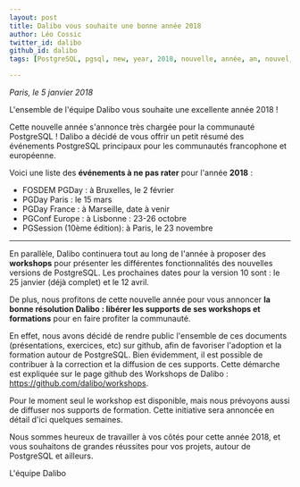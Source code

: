 ```yaml
---
layout: post
title: Dalibo vous souhaite une bonne année 2018
author: Léo Cossic
twitter_id: dalibo
github_id: dalibo
tags: [PostgreSQL, pgsql, new, year, 2018, nouvelle, année, an, nouvel, dalibo, souhait]

---
```

*Paris, le 5 janvier 2018* 

L'ensemble de l'équipe Dalibo vous souhaite une excellente année 2018 !

Cette nouvelle année s'annonce très chargée pour la communauté PostgreSQL ! Dalibo a décidé de vous offrir un petit résumé des événements PostgreSQL principaux pour les communautés francophone et européenne.

<!--MORE-->

Voici une liste des **événements à ne pas rater** pour l'année **2018** :
  * FOSDEM PGDay : à Bruxelles, le 2 février 
  * PGDay Paris : le 15 mars 
  * PGDay France : à Marseille, date à venir
  * PGConf Europe : à Lisbonne : 23-26 octobre 
  * PGSession (10ème édition): à Paris, le 23 novembre

---

En parallèle, Dalibo continuera tout au long de l'année à proposer des **workshops** pour présenter les différentes fonctionnalités des nouvelles versions de PostgreSQL. Les prochaines dates pour la version 10 sont : le 25 janvier (déjà complet) et le 12 avril.

De plus, nous profitons de cette nouvelle année pour vous annoncer **la bonne résolution Dalibo : libérer les supports de ses workshops et formations** pour en faire profiter la communauté.

En effet, nous avons décidé de rendre public l'ensemble de ces documents (présentations, exercices, etc) sur github, afin de favoriser l'adoption et la formation autour de PostgreSQL. 
Bien évidemment, il est possible de contribuer à la correction et la diffusion de ces supports. Cette démarche est expliquée sur le page github des Workshops de Dalibo : https://github.com/dalibo/workshops.

Pour le moment seul le workshop est disponible, mais nous prévoyons aussi de diffuser nos supports de formation. Cette initiative sera annoncée en détail d'ici quelques semaines.

Nous sommes heureux de travailler à vos côtés pour cette année 2018, et vous souhaitons de grandes réussites pour vos projets, autour de PostgreSQL et ailleurs.


L'équipe Dalibo
